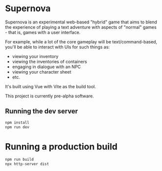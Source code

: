 # Supernova

Supernova is an experimental web-based "hybrid" game that aims to blend the experience of playing a text adventure with aspects of "normal" games - that is, games with a user interface.

For example, while a lot of the core gameplay will be text/command-based, you'll be able to interact with UIs for such things as:
- viewing your inventory
- viewing the inventories of containers
- engaging in dialogue with an NPC
- viewing your character sheet
- etc.

It's built using Vue with Vite as the build tool.

This project is currently pre-alpha software.

## Running the dev server

```sh
npm install
npm run dev
```

# Running a production build

```sh
npm run build
npx http-server dist
```
